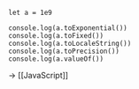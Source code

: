 ```run-js
let a = 1e9

console.log(a.toExponential())
console.log(a.toFixed())
console.log(a.toLocaleString())
console.log(a.toPrecision())
console.log(a.valueOf())
```

→ [[JavaScript]]